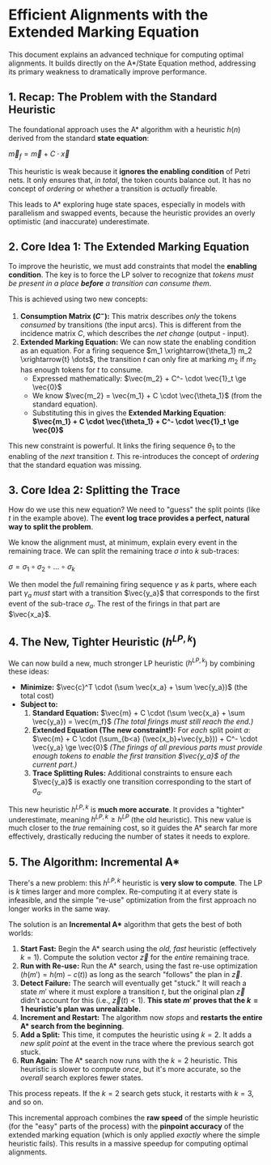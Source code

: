 # Efficient Alignments with the Extended Marking Equation

This document explains an advanced technique for computing optimal alignments. It builds directly on the A\*/State Equation method, addressing its primary weakness to dramatically improve performance.

## 1. Recap: The Problem with the Standard Heuristic

The foundational approach uses the A\* algorithm with a heuristic $h(n)$ derived from the standard **state equation**:

$\vec{m}_{f} = \vec{m} + C \cdot \vec{x}$

This heuristic is weak because it **ignores the enabling condition** of Petri nets. It only ensures that, *in total*, the token counts balance out. It has no concept of *ordering* or whether a transition is *actually* fireable.

This leads to A\* exploring huge state spaces, especially in models with parallelism and swapped events, because the heuristic provides an overly optimistic (and inaccurate) underestimate.

## 2. Core Idea 1: The Extended Marking Equation

To improve the heuristic, we must add constraints that model the **enabling condition**. The key is to force the LP solver to recognize that *tokens must be present in a place **before** a transition can consume them*.

This is achieved using two new concepts:

1.  **Consumption Matrix ($C^-$):** This matrix describes *only* the tokens *consumed* by transitions (the input arcs). This is different from the incidence matrix $C$, which describes the *net change* (output - input).
2.  **Extended Marking Equation:** We can now state the enabling condition as an equation. For a firing sequence $m_1 \xrightarrow{\theta_1} m_2 \xrightarrow{t} \dots$, the transition $t$ can only fire at marking $m_2$ if $m_2$ has enough tokens for $t$ to consume.
    * Expressed mathematically: $\vec{m_2} + C^- \cdot \vec{1}_t \ge \vec{0}$
    * We know $\vec{m_2} = \vec{m_1} + C \cdot \vec{\theta_1}$ (from the standard equation).
    * Substituting this in gives the **Extended Marking Equation**:
        **$\vec{m_1} + C \cdot \vec{\theta_1} + C^- \cdot \vec{1}_t \ge \vec{0}$**

This new constraint is powerful. It links the firing sequence $\theta_1$ to the enabling of the *next* transition $t$. This re-introduces the concept of *ordering* that the standard equation was missing.

## 3. Core Idea 2: Splitting the Trace

How do we use this new equation? We need to "guess" the split points (like $t$ in the example above). The **event log trace provides a perfect, natural way to split the problem**.

We know the alignment must, at minimum, explain every event in the remaining trace. We can split the remaining trace $\sigma$ into $k$ sub-traces:

$\sigma = \sigma_1 \circ \sigma_2 \circ \dots \circ \sigma_k$

We then model the *full* remaining firing sequence $\gamma$ as $k$ parts, where each part $\gamma_a$ *must* start with a transition $\vec{y_a}$ that corresponds to the first event of the sub-trace $\sigma_a$. The rest of the firings in that part are $\vec{x_a}$.

## 4. The New, Tighter Heuristic ($h^{LP, k}$)

We can now build a new, much stronger LP heuristic ($h^{LP, k}$) by combining these ideas:

* **Minimize:** $\vec{c}^T \cdot (\sum \vec{x_a} + \sum \vec{y_a})$ (the total cost)
* **Subject to:**
    1.  **Standard Equation:** $\vec{m} + C \cdot (\sum \vec{x_a} + \sum \vec{y_a}) = \vec{m_f}$
        *(The total firings must still reach the end.)*
    2.  **Extended Equation (The new constraint!):** For *each* split point $a$:
        $\vec{m} + C \cdot (\sum_{b<a} (\vec{x_b}+\vec{y_b})) + C^- \cdot \vec{y_a} \ge \vec{0}$
        *(The firings of all previous parts must provide enough tokens to enable the *first* transition $\vec{y_a}$ of the current part.)*
    3.  **Trace Splitting Rules:** Additional constraints to ensure each $\vec{y_a}$ is exactly one transition corresponding to the start of $\sigma_a$.

This new heuristic $h^{LP, k}$ is **much more accurate**. It provides a "tighter" underestimate, meaning $h^{LP, k} \ge h^{LP}$ (the old heuristic). This new value is much closer to the *true* remaining cost, so it guides the A\* search far more effectively, drastically reducing the number of states it needs to explore.


## 5. The Algorithm: Incremental A\*

There's a new problem: this $h^{LP, k}$ heuristic is **very slow to compute**. The LP is $k$ times larger and more complex. Re-computing it at every state is infeasible, and the simple "re-use" optimization from the first approach no longer works in the same way.

The solution is an **Incremental A\*** algorithm that gets the best of both worlds:

1.  **Start Fast:** Begin the A\* search using the *old, fast* heuristic (effectively $k=1$). Compute the solution vector $\vec{z}$ for the *entire* remaining trace.
2.  **Run with Re-use:** Run the A\* search, using the fast re-use optimization ($h(m') = h(m) - c(t)$) as long as the search "follows" the plan in $\vec{z}$.
3.  **Detect Failure:** The search will eventually get "stuck." It will reach a state $m'$ where it must explore a transition $t$, but the original plan $\vec{z}$ didn't account for this (i.e., $\vec{z}(t) < 1$). **This state $m'$ proves that the $k=1$ heuristic's plan was unrealizable.**
4.  **Increment and Restart:** The algorithm now *stops* and **restarts the entire A\* search from the beginning**.
5.  **Add a Split:** This time, it computes the heuristic using $k=2$. It adds a *new split point* at the event in the trace where the previous search got stuck.
6.  **Run Again:** The A\* search now runs with the $k=2$ heuristic. This heuristic is slower to compute *once*, but it's more accurate, so the *overall* search explores fewer states.

This process repeats. If the $k=2$ search gets stuck, it restarts with $k=3$, and so on.

This incremental approach combines the **raw speed** of the simple heuristic (for the "easy" parts of the process) with the **pinpoint accuracy** of the extended marking equation (which is only applied *exactly* where the simple heuristic fails). This results in a massive speedup for computing optimal alignments.
